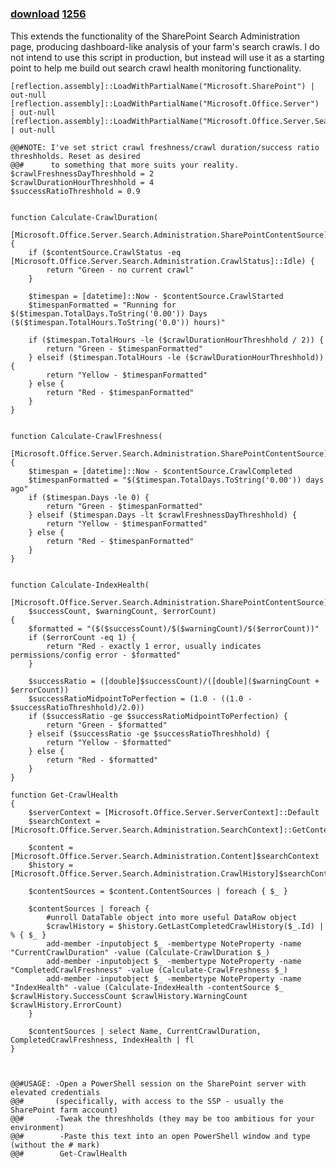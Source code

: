 ﻿---
pid:            1255
parent:         0
children:       1256
poster:         Peter
title:          
date:           2009-08-06 13:34:45
description:    This extends the functionality of the SharePoint Search Administration page, producing dashboard-like analysis of your farm's search crawls. I do not intend to use this script in production, but instead will use it as a starting point to help me build out search crawl health monitoring functionality.
format:         posh
---

# 

### [download](1255.ps1)  [1256](1256.md)

This extends the functionality of the SharePoint Search Administration page, producing dashboard-like analysis of your farm's search crawls. I do not intend to use this script in production, but instead will use it as a starting point to help me build out search crawl health monitoring functionality.

```posh
[reflection.assembly]::LoadWithPartialName("Microsoft.SharePoint") | out-null
[reflection.assembly]::LoadWithPartialName("Microsoft.Office.Server") | out-null
[reflection.assembly]::LoadWithPartialName("Microsoft.Office.Server.Search") | out-null

@@#NOTE: I've set strict crawl freshness/crawl duration/success ratio threshholds. Reset as desired
@@#      to something that more suits your reality.
$crawlFreshnessDayThreshhold = 2
$crawlDurationHourThreshhold = 4
$successRatioThreshhold = 0.9


function Calculate-CrawlDuration(
	[Microsoft.Office.Server.Search.Administration.SharePointContentSource]$contentSource)
{
	if ($contentSource.CrawlStatus -eq [Microsoft.Office.Server.Search.Administration.CrawlStatus]::Idle) {
		return "Green - no current crawl"
	}
	
	$timespan = [datetime]::Now - $contentSource.CrawlStarted
	$timespanFormatted = "Running for $($timespan.TotalDays.ToString('0.00')) Days ($($timespan.TotalHours.ToString('0.0')) hours)"
	
	if ($timespan.TotalHours -le ($crawlDurationHourThreshhold / 2)) {
		return "Green - $timespanFormatted"
	} elseif ($timespan.TotalHours -le ($crawlDurationHourThreshhold)) {
		return "Yellow - $timespanFormatted"
	} else {
		return "Red - $timespanFormatted"
	}
}


function Calculate-CrawlFreshness(
	[Microsoft.Office.Server.Search.Administration.SharePointContentSource]$contentSource)
{
	$timespan = [datetime]::Now - $contentSource.CrawlCompleted
	$timespanFormatted = "$($timespan.TotalDays.ToString('0.00')) days ago"
	if ($timespan.Days -le 0) {
		return "Green - $timespanFormatted"
	} elseif ($timespan.Days -lt $crawlFreshnessDayThreshhold) {
		return "Yellow - $timespanFormatted"
	} else {
		return "Red - $timespanFormatted"
	}
}


function Calculate-IndexHealth(
	[Microsoft.Office.Server.Search.Administration.SharePointContentSource]$contentSource, 
	$successCount, $warningCount, $errorCount)
{
	$formatted = "($($successCount)/$($warningCount)/$($errorCount))"
	if ($errorCount -eq 1) {
		return "Red - exactly 1 error, usually indicates permissions/config error - $formatted"
	}
	
	$successRatio = ([double]$successCount)/([double]($warningCount + $errorCount))
	$successRatioMidpointToPerfection = (1.0 - ((1.0 - $successRatioThreshhold)/2.0))
	if ($successRatio -ge $successRatioMidpointToPerfection) {
		return "Green - $formatted"
	} elseif ($successRatio -ge $successRatioThreshhold) {
		return "Yellow - $formatted"
	} else {
		return "Red - $formatted"
	}
}

function Get-CrawlHealth
{
	$serverContext = [Microsoft.Office.Server.ServerContext]::Default
	$searchContext = [Microsoft.Office.Server.Search.Administration.SearchContext]::GetContext($serverContext)

	$content = [Microsoft.Office.Server.Search.Administration.Content]$searchContext
	$history = [Microsoft.Office.Server.Search.Administration.CrawlHistory]$searchContext
	
	$contentSources = $content.ContentSources | foreach { $_ }
	
	$contentSources | foreach { 
		#unroll DataTable object into more useful DataRow object
		$crawlHistory = $history.GetLastCompletedCrawlHistory($_.Id) | % { $_ }
		add-member -inputobject $_ -membertype NoteProperty -name "CurrentCrawlDuration" -value (Calculate-CrawlDuration $_)
		add-member -inputobject $_ -membertype NoteProperty -name "CompletedCrawlFreshness" -value (Calculate-CrawlFreshness $_)
		add-member -inputobject $_ -membertype NoteProperty -name "IndexHealth" -value (Calculate-IndexHealth -contentSource $_ $crawlHistory.SuccessCount $crawlHistory.WarningCount $crawlHistory.ErrorCount)
	}
	
	$contentSources | select Name, CurrentCrawlDuration, CompletedCrawlFreshness, IndexHealth | fl
}



@@#USAGE: -Open a PowerShell session on the SharePoint server with elevated credentials 
@@#       (specifically, with access to the SSP - usually the SharePoint farm account)
@@#       -Tweak the threshholds (they may be too ambitious for your environment)
@@#        -Paste this text into an open PowerShell window and type (without the # mark)
@@#        Get-CrawlHealth
```
